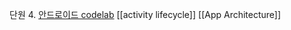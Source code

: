 단원 4. [안드로이드 codelab](https://developer.android.com/courses/android-basics-compose/course?hl=ko)
[[activity lifecycle]]
[[App Architecture]]